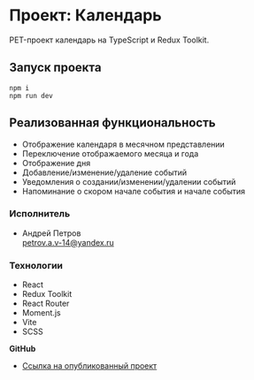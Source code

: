 # Проект: Календарь
PET-проект календарь на TypeScript и Redux Toolkit.

## Запуск проекта 
```
npm i
npm run dev
```

## Реализованная функциональность
+ Отображение календаря в месячном представлении
+ Переключение отображаемого месяца и года
+ Отображение дня
+ Добавление/изменение/удаление событий
+ Уведомления о создании/изменении/удалении событий
+ Напоминание о скором начале события и начале события

### Исполнитель

+ Андрей Петров  
  <petrov.a.v-14@yandex.ru>

### Технологии

+ React
+ Redux Toolkit
+ React Router
+ Moment.js
+ Vite
+ SCSS

**GitHub**

+ [Ссылка на опубликованный проект](https://petrov-andrey-dev.github.io/calendar/)

